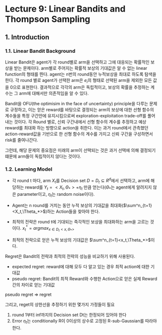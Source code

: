 # Lecture 9: Linear Bandits and Thompson Sampling

## 1. Introduction

### 1.1. Linear Bandit Background

Linear Bandit은 agent가 각 round별로 arm을 선택하고 그에 대응되는 확률적인 보상을 받는 문제이다. arm별로 주어지는 확률적 보상의 기대값은 알 수 없는 linear function의 형태를 띈다. agent는 n번의 round동안 누적보상을 최대로 하도록 탐색을 한다. 각 round 별로 agent가 선택한 arm은 $e_i$의 형태로 선택된 arm을 제외한 모든 값을 0으로 표현한다. 결과적으로 각각의 arm은 독립적이고, 보상의 확률을 추정하는 계수는 그 arm에 대해서만 의존적임을 알 수 있다.

Bandit을 OFU(the optimisim in the face of uncertainty) principle을 다루는 문제로 규정하고, 이는 얻은 reward를 바탕으로 결정되는 arm의 보상에 대한 선형 함수의 계수들을 특정 구간안에 유지시킴으로써 exploration-exploitation trade-off를 풀어내는 것이다. 각 Round 별로, 신뢰 구간내에서 선형 함수의 계수를 추정하고 예상 reward를 최대화 하는 방향으로 action을 취한다. 이는 과거 round에서 관측했던 action-reward값을 기반으로 한 선형 함수의 계수를 가지고 신뢰 구간을 구성하면서 risk를 줄여나간다. 

그런데, 해당 문제의 중요점은 미래의 arm이 선택되는 것은 과거 선택에 의해 결정되기 떄문에 arm들이 독립적이지 않다는 것이다. 

### 1.2. Learning Model

* 각 round t 마다, arm $X_t$를 Decision set $D=D_t\subseteq{R^d}$에서 선택하고, arm에 해당하는 reward를 $Y_t=<X_t,\Theta_{*}>+\eta_t$ 만큼 얻는다($\Theta_{*}$는 agent에게 알려지지 않은 parameter이고, $\eta_t$는 random noise이다).

* Agent는 n round를 거치는 동안 누적 보상의 기대값을 최대화($\sum^n_{t=1}<X_t,\Theta_*>$)하는 Action들을 찾아야 한다. 

* 최적의 전략은 round t에 기대되는 즉각적인 보상을 최대화하는 arm을 고르는 것이다. $x^*_t=argmax_{x\in{D_t}<x,\Theta_*>}$

* 최적의 전략으로 얻은 누적 보상의 기대값은 $\sum^n_{t=1}<x_t,\Theta_*>$이다.

Regret은 Bandit의 전략과 최적의 전략의 성능을 비교하기 위해 사용된다.
* expected regret: reward에 대해 모두 다 알고 있는 경우 최적 action에 대한 기대값
* pseudo regret: Bandit의 최적 Reward와 수행한 Action으로 얻은 실제 Reward간의 차이로 얻는 기대값

pseudo regret => regret

그리고, reget의 상한선을 추정하기 위한 몇가지 가정들이 필요
1. round 1부터 inf까지의 Decision set Dt는 한정되어 있어야 한다
2. Error $\eta_t$는 conditionally R이 0이상의 상수로 고정된 R-sub-Gaussian를 따라야 한다. 